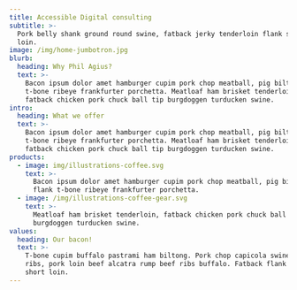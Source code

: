 ```yaml
---
title: Accessible Digital consulting
subtitle: >-
  Pork belly shank ground round swine, fatback jerky tenderloin flank short
  loin.
image: /img/home-jumbotron.jpg
blurb:
  heading: Why Phil Agius?
  text: >-
    Bacon ipsum dolor amet hamburger cupim pork chop meatball, pig biltong flank
    t-bone ribeye frankfurter porchetta. Meatloaf ham brisket tenderloin,
    fatback chicken pork chuck ball tip burgdoggen turducken swine.
intro:
  heading: What we offer
  text: >-
    Bacon ipsum dolor amet hamburger cupim pork chop meatball, pig biltong flank
    t-bone ribeye frankfurter porchetta. Meatloaf ham brisket tenderloin,
    fatback chicken pork chuck ball tip burgdoggen turducken swine.
products:
  - image: img/illustrations-coffee.svg
    text: >-
      Bacon ipsum dolor amet hamburger cupim pork chop meatball, pig biltong
      flank t-bone ribeye frankfurter porchetta.
  - image: /img/illustrations-coffee-gear.svg
    text: >-
      Meatloaf ham brisket tenderloin, fatback chicken pork chuck ball tip
      burgdoggen turducken swine.
values:
  heading: Our bacon!
  text: >-
    T-bone cupim buffalo pastrami ham biltong. Pork chop capicola swine short
    ribs, pork loin beef alcatra rump beef ribs buffalo. Fatback flank tail
    short loin.
---
```


